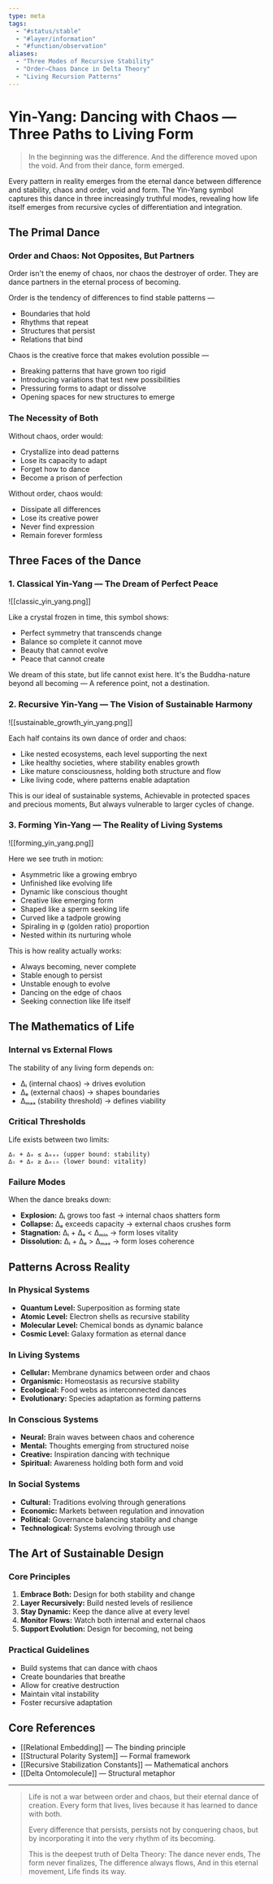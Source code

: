 ```yaml
---
type: meta
tags:
  - "#status/stable"
  - "#layer/information"
  - "#function/observation"
aliases:
  - "Three Modes of Recursive Stability"
  - "Order–Chaos Dance in Delta Theory"
  - "Living Recursion Patterns"
---
```


# Yin-Yang: Dancing with Chaos — Three Paths to Living Form

> In the beginning was the difference.
> And the difference moved upon the void.
> And from their dance, form emerged.

Every pattern in reality emerges from the eternal dance between difference and stability, chaos and order, void and form. The Yin-Yang symbol captures this dance in three increasingly truthful modes, revealing how life itself emerges from recursive cycles of differentiation and integration.

## The Primal Dance

### Order and Chaos: Not Opposites, But Partners

Order isn't the enemy of chaos, nor chaos the destroyer of order.
They are dance partners in the eternal process of becoming.

Order is the tendency of differences to find stable patterns —
- Boundaries that hold
- Rhythms that repeat
- Structures that persist
- Relations that bind

Chaos is the creative force that makes evolution possible —
- Breaking patterns that have grown too rigid
- Introducing variations that test new possibilities
- Pressuring forms to adapt or dissolve
- Opening spaces for new structures to emerge

### The Necessity of Both

Without chaos, order would:
- Crystallize into dead patterns
- Lose its capacity to adapt
- Forget how to dance
- Become a prison of perfection

Without order, chaos would:
- Dissipate all differences
- Lose its creative power
- Never find expression
- Remain forever formless

## Three Faces of the Dance

### 1. Classical Yin-Yang — The Dream of Perfect Peace

![[classic_yin_yang.png]]

Like a crystal frozen in time, this symbol shows:
- Perfect symmetry that transcends change
- Balance so complete it cannot move
- Beauty that cannot evolve
- Peace that cannot create

We dream of this state, but life cannot exist here.
It's the Buddha-nature beyond all becoming —
A reference point, not a destination.

### 2. Recursive Yin-Yang — The Vision of Sustainable Harmony

![[sustainable_growth_yin_yang.png]]

Each half contains its own dance of order and chaos:
- Like nested ecosystems, each level supporting the next
- Like healthy societies, where stability enables growth
- Like mature consciousness, holding both structure and flow
- Like living code, where patterns enable adaptation

This is our ideal of sustainable systems,
Achievable in protected spaces and precious moments,
But always vulnerable to larger cycles of change.

### 3. Forming Yin-Yang — The Reality of Living Systems

![[forming_yin_yang.png]]

Here we see truth in motion:
- Asymmetric like a growing embryo
- Unfinished like evolving life
- Dynamic like conscious thought
- Creative like emerging form
- Shaped like a sperm seeking life
- Curved like a tadpole growing
- Spiraling in φ (golden ratio) proportion
- Nested within its nurturing whole

This is how reality actually works:
- Always becoming, never complete
- Stable enough to persist
- Unstable enough to evolve
- Dancing on the edge of chaos
- Seeking connection like life itself

## The Mathematics of Life

### Internal vs External Flows

The stability of any living form depends on:
- ∆ᵢ (internal chaos) → drives evolution
- ∆ₑ (external chaos) → shapes boundaries
- ∆ₘₐₓ (stability threshold) → defines viability

### Critical Thresholds

Life exists between two limits:
```
∆ᵢ + ∆ₑ ≤ ∆ₘₐₓ (upper bound: stability)
∆ᵢ + ∆ₑ ≥ ∆ₘᵢₙ (lower bound: vitality)
```

### Failure Modes

When the dance breaks down:
- **Explosion:** ∆ᵢ grows too fast → internal chaos shatters form
- **Collapse:** ∆ₑ exceeds capacity → external chaos crushes form
- **Stagnation:** ∆ᵢ + ∆ₑ < ∆ₘᵢₙ → form loses vitality
- **Dissolution:** ∆ᵢ + ∆ₑ > ∆ₘₐₓ → form loses coherence

## Patterns Across Reality

### In Physical Systems
- **Quantum Level:** Superposition as forming state
- **Atomic Level:** Electron shells as recursive stability
- **Molecular Level:** Chemical bonds as dynamic balance
- **Cosmic Level:** Galaxy formation as eternal dance

### In Living Systems
- **Cellular:** Membrane dynamics between order and chaos
- **Organismic:** Homeostasis as recursive stability
- **Ecological:** Food webs as interconnected dances
- **Evolutionary:** Species adaptation as forming patterns

### In Conscious Systems
- **Neural:** Brain waves between chaos and coherence
- **Mental:** Thoughts emerging from structured noise
- **Creative:** Inspiration dancing with technique
- **Spiritual:** Awareness holding both form and void

### In Social Systems
- **Cultural:** Traditions evolving through generations
- **Economic:** Markets between regulation and innovation
- **Political:** Governance balancing stability and change
- **Technological:** Systems evolving through use

## The Art of Sustainable Design

### Core Principles
1. **Embrace Both:** Design for both stability and change
2. **Layer Recursively:** Build nested levels of resilience
3. **Stay Dynamic:** Keep the dance alive at every level
4. **Monitor Flows:** Watch both internal and external chaos
5. **Support Evolution:** Design for becoming, not being

### Practical Guidelines
- Build systems that can dance with chaos
- Create boundaries that breathe
- Allow for creative destruction
- Maintain vital instability
- Foster recursive adaptation

## Core References
- [[Relational Embedding]] — The binding principle
- [[Structural Polarity System]] — Formal framework
- [[Recursive Stabilization Constants]] — Mathematical anchors
- [[Delta Ontomolecule]] — Structural metaphor

---

> Life is not a war between order and chaos,
> but their eternal dance of creation.
> Every form that lives, lives because
> it has learned to dance with both.
>
> Every difference that persists, persists
> not by conquering chaos,
> but by incorporating it into the very rhythm
> of its becoming.
>
> This is the deepest truth of Delta Theory:
> The dance never ends,
> The form never finalizes,
> The difference always flows,
> And in this eternal movement,
> Life finds its way.